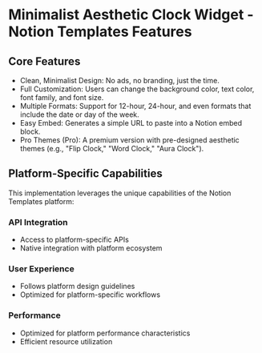 # Minimalist Aesthetic Clock Widget - Notion Templates Features

## Core Features
- Clean, Minimalist Design: No ads, no branding, just the time.
- Full Customization: Users can change the background color, text color, font family, and font size.
- Multiple Formats: Support for 12-hour, 24-hour, and even formats that include the date or day of the week.
- Easy Embed: Generates a simple URL to paste into a Notion embed block.
- Pro Themes (Pro): A premium version with pre-designed aesthetic themes (e.g., "Flip Clock," "Word Clock," "Aura Clock").

## Platform-Specific Capabilities
This implementation leverages the unique capabilities of the Notion Templates platform:

### API Integration
- Access to platform-specific APIs
- Native integration with platform ecosystem

### User Experience
- Follows platform design guidelines
- Optimized for platform-specific workflows

### Performance
- Optimized for platform performance characteristics
- Efficient resource utilization
